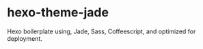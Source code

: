 hexo-theme-jade
===============

Hexo boilerplate using, Jade, Sass, Coffeescript, and optimized for deployment.
